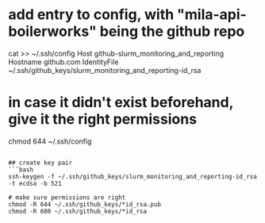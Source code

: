 
# add entry to config, with "mila-api-boilerworks" being the github repo
cat >> ~/.ssh/config
Host github-slurm_monitoring_and_reporting
    Hostname github.com
    IdentityFile ~/.ssh/github_keys/slurm_monitoring_and_reporting-id_rsa
	
# in case it didn't exist beforehand, give it the right permissions
chmod 644 ~/.ssh/config
```

## create key pair
```bash
ssh-keygen -f ~/.ssh/github_keys/slurm_monitoring_and_reporting-id_rsa -t ecdsa -b 521

# make sure permissions are right
chmod -R 644 ~/.ssh/github_keys/*id_rsa.pub
chmod -R 600 ~/.ssh/github_keys/*id_rsa
